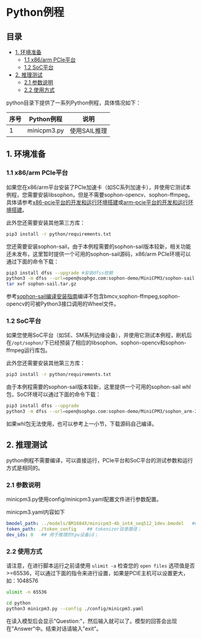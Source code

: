 # Python例程

## 目录

* [1. 环境准备](#1-环境准备)
    * [1.1 x86/arm PCIe平台](#11-x86arm-pcie平台)
    * [1.2 SoC平台](#12-soc平台)
* [2. 推理测试](#2-推理测试)
    * [2.1 参数说明](#21-参数说明)
    * [2.2 使用方式](#22-使用方式)

python目录下提供了一系列Python例程，具体情况如下：

| 序号 |  Python例程           | 说明                                  |
| ---- | ---------------------| -----------------------------------  |
| 1    | minicpm3.py              | 使用SAIL推理                          |

## 1. 环境准备
### 1.1 x86/arm PCIe平台

如果您在x86/arm平台安装了PCIe加速卡（如SC系列加速卡），并使用它测试本例程，您需要安装libsophon，但是不需要sophon-opencv、sophon-ffmpeg，具体请参考[x86-pcie平台的开发和运行环境搭建](../../../docs/Environment_Install_Guide.md#3-x86-pcie平台的开发和运行环境搭建)或[arm-pcie平台的开发和运行环境搭建](../../../docs/Environment_Install_Guide.md#5-arm-pcie平台的开发和运行环境搭建)。

此外您还需要安装其他第三方库：
```bash
pip3 install -r python/requirements.txt
```


您还需要安装sophon-sail，由于本例程需要的sophon-sail版本较新，相关功能还未发布，这里暂时提供一个可用的sophon-sail源码，x86/arm PCIe环境可以通过下面的命令下载：
```bash
pip3 install dfss --upgrade #安装dfss依赖
python3 -m dfss --url=open@sophgo.com:sophon-demo/MiniCPM3/sophon-sail.tar.gz
tar xvf sophon-sail.tar.gz
```
参考[sophon-sail编译安装指南](https://doc.sophgo.com/sdk-docs/v24.04.01/docs_latest_release/docs/sophon-sail/docs/zh/html/1_build.html#)编译不包含bmcv,sophon-ffmpeg,sophon-opencv的可被Python3接口调用的Wheel文件。

### 1.2 SoC平台

如果您使用SoC平台（如SE、SM系列边缘设备），并使用它测试本例程，刷机后在`/opt/sophon/`下已经预装了相应的libsophon、sophon-opencv和sophon-ffmpeg运行库包。

此外您还需要安装其他第三方库：
```bash
pip3 install -r python/requirements.txt
```
由于本例程需要的sophon-sail版本较新，这里提供一个可用的sophon-sail whl包，SoC环境可以通过下面的命令下载：
```bash
pip3 install dfss --upgrade
python3 -m dfss --url=open@sophgo.com:sophon-demo/MiniCPM3/sophon_arm-3.9.0-py3-none-any.whl  #arm soc, py38
```
如果whl包无法使用，也可以参考上一小节，下载源码自己编译。
## 2. 推理测试
python例程不需要编译，可以直接运行，PCIe平台和SoC平台的测试参数和运行方式是相同的。
### 2.1 参数说明
minicpm3.py使用config/minicpm3.yaml配置文件进行参数配置。

minicpm3.yaml内容如下
```yaml
bmodel_path: ../models/BM1684X/minicpm3-4b_int4_seq512_1dev.bmodel   ## 用于推理的bmodel路径
token_path: ./token_config    ## tokenizer目录路径；
dev_ids: 0   ## 用于推理的tpu设备id；
```

### 2.2 使用方式

请注意，在进行脚本运行之前请使用 `ulimit -a` 检查您的 `open files` 选项值是否>=65536，可以通过下面的指令来进行设置，如果是PCIE主机可以设置更大，如：1048576
```bash
ulimit -n 65536
```

```bash
cd python
python3 minicpm3.py --config ./config/minicpm3.yaml
```
在读入模型后会显示"Question:"，然后输入就可以了。模型的回答会出现在"Answer"中。结束对话请输入"exit"。
